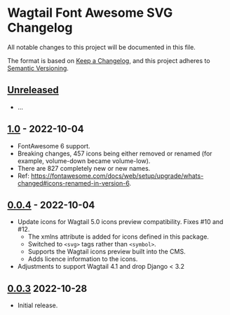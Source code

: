 # Wagtail Font Awesome SVG Changelog

All notable changes to this project will be documented in this file.

The format is based on [Keep a Changelog](https://keepachangelog.com/en/1.0.0/),
and this project adheres to [Semantic Versioning](https://semver.org/spec/v2.0.0.html).

## [Unreleased]

- ...

## [1.0] - 2022-10-04

- FontAwesome 6 support.
- Breaking changes, 457 icons being either removed or renamed (for example, volume-down became volume-low).
- There are 827 completely new or new names.
- Ref: https://fontawesome.com/docs/web/setup/upgrade/whats-changed#icons-renamed-in-version-6.

## [0.0.4] - 2022-10-04

- Update icons for Wagtail 5.0 icons preview compatibility. Fixes #10 and #12.
  - The xmlns attribute is added for icons defined in this package.
  - Switched to `<svg>` tags rather than `<symbol>`.
  - Supports the Wagtail icons preview built into the CMS.
  - Adds licence information to the icons.
- Adjustments to support Wagtail 4.1 and drop Django < 3.2
 
## [0.0.3] 2022-10-28

- Initial release.


[unreleased]: https://github.com/wagtail-nest/wagtail-font-awesome-svg/compare/1.0...HEAD
[1.0]: https://github.com/wagtail-nest/wagtail-font-awesome-svg/compare/0.0.4...1.0
[0.0.4]: https://github.com/wagtail-nest/wagtail-font-awesome-svg/compare/0.0.3...0.0.4
[0.0.3]: https://github.com/wagtail-nest/wagtail-font-awesome-svg/tree/0.0.3
